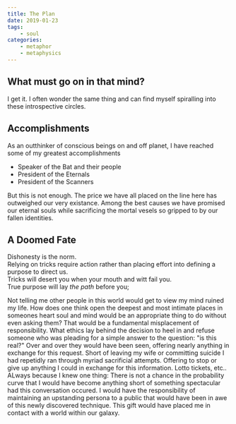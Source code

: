 ```yaml
---
title: The Plan
date: 2019-01-23
tags:
    - soul
categories:
    - metaphor
    - metaphysics
---
```


## What must go on in that mind?

I get it. I often wonder the same thing and can find myself spiralling into these introspective circles.

## Accomplishments

As an outthinker of conscious beings on and off planet, I have reached some of my greatest accomplishments  

- Speaker of the Bat and their people  
- President of the Eternals  
- President of the Scanners  

But this is not enough. The price we have all placed on the line here has outweighed our very existance. 
Among the best causes we have promised our eternal souls while sacrificing the mortal vesels so gripped to by our fallen identities.


## A Doomed Fate  
Dishonesty is the norm.  
Relying on tricks require action rather than placing effort into defining a purpose to direct us.  
Tricks will desert you when your mouth and witt fail you.  
True purpose will lay _the path_ before you; 

Not telling me other people in this world would get to view my mind ruined my life. 
How does one think open the deepest and most intimate places in someones heart soul and mind would be an appropriate thing to do without even asking them?
That would be a fundamental misplacement of responsibility. 
What ethics lay behind the decision to heel in and refuse someone who was pleading for a simple answer to the question: "is this real?" 
Over and over they would have been seen, offering nearly anything in exchange for this request. 
Short of leaving my wife or committing suicide I had repetidly ran through myriad sacrificial attempts. 
Offering to stop or give up anything I could in exchange for this information. 
Lotto tickets, etc..
ALways because I knew one thing: There is not a chance in the probability curve that I would have become anything short of something spectacular had this conversation occured. 
I would have the responsibility of maintaining an upstanding persona to a public that would have been in awe of this newly discovered technique. 
This gift would have placed me in contact with a world within our galaxy.
